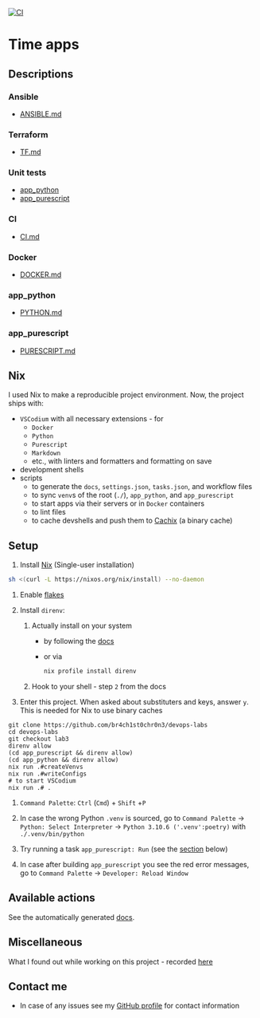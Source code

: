 [![CI](https://github.com/br4ch1st0chr0n3/devops-labs/actions/workflows/ci.yaml/badge.svg)](https://github.com/br4ch1st0chr0n3/devops-labs/actions/workflows/ci.yaml)

# Time apps

## Descriptions

### Ansible

- [ANSIBLE.md](./ansible/ANSIBLE.md)

### Terraform

- [TF.md](./TF.md)

### Unit tests

- [app_python](./app_python/PYTHON.md#unit-tests)
- [app_purescript](./app_purescript/PURESCRIPT.md#unit-tests)

### CI

- [CI.md](./CI.md)

### Docker

- [DOCKER.md](./DOCKER.md)

### app_python

- [PYTHON.md](./app_python/PYTHON.md)

### app_purescript

- [PURESCRIPT.md](./app_purescript/PURESCRIPT.md)

## Nix

I used Nix to make a reproducible project environment. Now, the project ships with:

- `VSCodium` with all necessary extensions - for
  - `Docker`
  - `Python`
  - `Purescript`
  - `Markdown`
  - etc., with linters and formatters and formatting on save
- development shells
- scripts
  - to generate the `docs`, `settings.json`, `tasks.json`, and workflow files
  - to sync `venv`s of the root (`./`), `app_python`, and `app_purescript`
  - to start apps via their servers or in `Docker` containers
  - to lint files
  - to cache devshells and push them to [Cachix](https://www.cachix.org/) (a binary cache)

## Setup

1. Install [Nix](https://nixos.org/download.html) (Single-user installation)

  ```sh
  sh <(curl -L https://nixos.org/nix/install) --no-daemon
  ```

1. Enable [flakes](https://nixos.wiki/wiki/Flakes#Permanent)

1. Install `direnv`:
   1. Actually install on your system
      - by following the [docs](https://direnv.net/#basic-installation)
      - or via

        ```sh
        nix profile install direnv
        ```

   1. Hook to your shell - step `2` from the docs

1. Enter this project. When asked about substituters and keys, answer `y`. This is needed for Nix to use binary caches

```terminal
git clone https://github.com/br4ch1st0chr0n3/devops-labs
cd devops-labs
git checkout lab3
direnv allow
(cd app_purescript && direnv allow)
(cd app_python && direnv allow)
nix run .#createVenvs
nix run .#writeConfigs
# to start VSCodium
nix run .# .
```

1. `Command Palette`: `Ctrl` (`Cmd`) + `Shift` +`P`

1. In case the wrong Python `.venv` is sourced, go to `Command Palette` -> `Python: Select Interpreter` -> `Python 3.10.6 ('.venv':poetry)` with `./.venv/bin/python`

1. Try running a task `app_purescript: Run` (see the [section](./README.md#vscodium-tasks) below)

1. In case after building `app_purescript` you see the red error messages, go to `Command Palette` -> `Developer: Reload Window`

## Available actions

See the automatically generated [docs](./README/docs.md#available-actions).

## Miscellaneous

What I found out while working on this project - recorded [here](./README/misc.md)

## Contact me

- In case of any issues see my [GitHub profile](https://github.com/br4ch1st0chr0n3) for contact information

